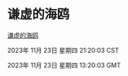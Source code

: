 # 谦虚的海鸥
[谦虚的海鸥](http://219.139.197.168:56308/qxdho/course/base/hotlink/index.php)

2023年 11月 23日 星期四 21:20:03 CST

2023年 11月 23日 星期四 13:20:03 GMT
